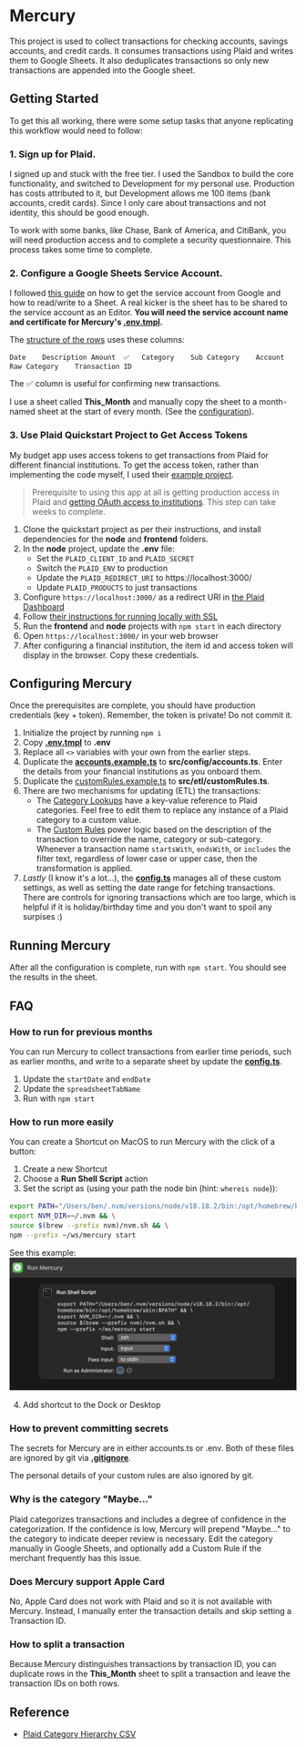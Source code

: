# Mercury

This project is used to collect transactions for checking accounts, savings accounts, and credit cards. It consumes transactions using Plaid and writes them to Google Sheets. It also deduplicates transactions so only new transactions are appended into the Google sheet.

## Getting Started

To get this all working, there were some setup tasks that anyone replicating this workflow would need to follow:

### 1. Sign up for Plaid.

I signed up and stuck with the free tier. I used the Sandbox to build the core functionality, and switched to Development for my personal use. Production has costs attributed to it, but Development allows me 100 items (bank accounts, credit cards). Since I only care about transactions and not identity, this should be good enough.

To work with some banks, like Chase, Bank of America, and CitiBank, you will need production access and to complete a security questionnaire. This process takes some time to complete.

### 2. Configure a Google Sheets Service Account.

I followed [this guide](https://javascript.plainenglish.io/how-to-use-node-js-with-google-sheets-c256c26e10fc) on how to get the service account from Google and how to read/write to a Sheet. A real kicker is the sheet has to be shared to the service account as an Editor. **You will need the service account name and certificate for Mercury's [.env.tmpl](./.env.tmpl).**

The [structure of the rows](./src/util/toColumnFormat.ts) uses these columns:

```
Date	Description	Amount	✅	Category	Sub Category	Account	Raw Category	Transaction ID
```

The ✅ column is useful for confirming new transactions.

I use a sheet called **This_Month** and manually copy the sheet to a month-named sheet at the start of every month. (See the [configuration](./src/config/config.ts)).

### 3. Use Plaid Quickstart Project to Get Access Tokens

My budget app uses access tokens to get transactions from Plaid for different financial institutions. To get the access token, rather than implementing the code myself, I used their [example project](https://plaid.com/docs/quickstart/#quickstart-setup).

> Prerequisite to using this app at all is getting production access in Plaid and [getting OAuth access to institutions](https://dashboard.plaid.com/settings/compliance/us-oauth-institutions). This step can take weeks to complete.

1. Clone the quickstart project as per their instructions, and install dependencies for the **node** and **frontend** folders.
2. In the **node** project, update the **.env** file:
   - Set the `PLAID_CLIENT_ID` and `PLAID_SECRET`
   - Switch the `PLAID_ENV` to production
   - Update the `PLAID_REDIRECT_URI` to https://localhost:3000/
   - Update `PLAID_PRODUCTS` to just transactions
3. Configure `https://localhost:3000/` as a redirect URI in [the Plaid Dashboard](https://dashboard.plaid.com/developers/api)
4. Follow [their instructions for running locally with SSL](https://github.com/plaid/quickstart/blob/master/README.md#testing-oauth)
5. Run the **frontend** and **node** projects with `npm start` in each directory
6. Open `https://localhost:3000/` in your web browser
7. After configuring a financial institution, the item id and access token will display in the browser. Copy these credentials.

## Configuring Mercury

Once the prerequisites are complete, you should have production credentials (key + token). Remember, the token is private! Do not commit it.

1. Initialize the project by running `npm i`
2. Copy **[.env.tmpl](./.env.tmpl)** to **.env**
3. Replace all `<>` variables with your own from the earlier steps.
4. Duplicate the **[accounts.example.ts](./src/config/accounts.example.ts)** to **src/config/accounts.ts**. Enter the details from your financial institutions as you onboard them.
5. Duplicate the [customRules.example.ts](./src/etl/customRules.example.ts) to **src/etl/customRules.ts**.
6. There are two mechanisms for updating (ETL) the transactions:
   - The [Category Lookups](./src/etl/categoryLookups.ts) have a key-value reference to Plaid categories. Feel free to edit them to replace any instance of a Plaid category to a custom value.
   - The [Custom Rules](./src/etl/customRules.example.ts) power logic based on the description of the transaction to override the name, category or sub-category. Whenever a transaction name `startsWith`, `endsWith`, or `includes` the filter text, regardless of lower case or upper case, then the transformation is applied.
7. _Lastly_ (I know it's a lot...), the **[config.ts](./src/config/config.ts)** manages all of these custom settings, as well as setting the date range for fetching transactions. There are controls for ignoring transactions which are too large, which is helpful if it is holiday/birthday time and you don't want to spoil any surpises :)

## Running Mercury

After all the configuration is complete, run with `npm start`. You should see the results in the sheet.

## FAQ

### How to run for previous months

You can run Mercury to collect transactions from earlier time periods, such as earlier months, and write to a separate sheet by update the **[config.ts](./src/config/config.ts)**.

1. Update the `startDate` and `endDate`
2. Update the `spreadsheetTabName`
3. Run with `npm start`

### How to run more easily

You can create a Shortcut on MacOS to run Mercury with the click of a button:

1. Create a new Shortcut
2. Choose a **Run Shell Script** action
3. Set the script as (using your path the node bin (hint: `whereis node`)):

```sh
export PATH="/Users/ben/.nvm/versions/node/v18.18.2/bin:/opt/homebrew/bin:/opt/homebrew/sbin:$PATH" && \
export NVM_DIR=~/.nvm && \
source $(brew --prefix nvm)/nvm.sh && \
npm --prefix ~/ws/mercury start
```

See this example:
![shortcut screenshot](./shortcut-screenshot.png)

4. Add shortcut to the Dock or Desktop

### How to prevent committing secrets

The secrets for Mercury are in either accounts.ts or .env. Both of these files are ignored by git via **[.gitignore](./.gitignore)**.

The personal details of your custom rules are also ignored by git.

### Why is the category "Maybe..."

Plaid categorizes transactions and includes a degree of confidence in the categorization. If the confidence is low, Mercury will prepend "Maybe..." to the category to indicate deeper review is necessary. Edit the category manually in Google Sheets, and optionally add a Custom Rule if the merchant frequently has this issue.

### Does Mercury support Apple Card

No, Apple Card does not work with Plaid and so it is not available with Mercury. Instead, I manually enter the transaction details and skip setting a Transaction ID.

### How to split a transaction

Because Mercury distinguishes transactions by transaction ID, you can duplicate rows in the **This_Month** sheet to split a transaction and leave the transaction IDs on both rows.

## Reference

- [Plaid Category Hierarchy CSV](https://plaid.com/documents/transactions-personal-finance-category-taxonomy.csv)
